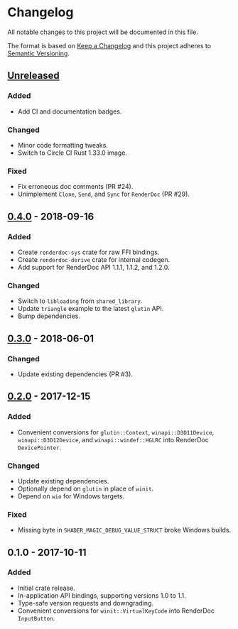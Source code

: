 # Changelog

All notable changes to this project will be documented in this file.

The format is based on [Keep a Changelog](http://keepachangelog.com/en/1.0.0/)
and this project adheres to [Semantic Versioning](http://semver.org/spec/v2.0.0.html).

## [Unreleased]
### Added
* Add CI and documentation badges.

### Changed
* Minor code formatting tweaks.
* Switch to Circle CI Rust 1.33.0 image.

### Fixed
* Fix erroneous doc comments (PR #24).
* Unimplement `Clone`, `Send`, and `Sync` for `RenderDoc` (PR #29).

## [0.4.0] - 2018-09-16
### Added
* Create `renderdoc-sys` crate for raw FFI bindings.
* Create `renderdoc-derive` crate for internal codegen.
* Add support for RenderDoc API 1.1.1, 1.1.2, and 1.2.0.

### Changed
* Switch to `libloading` from `shared_library`.
* Update `triangle` example to the latest `glutin` API.
* Bump dependencies.

## [0.3.0] - 2018-06-01
### Changed
* Update existing dependencies (PR #3).

## [0.2.0] - 2017-12-15
### Added
* Convenient conversions for `glutin::Context`, `winapi::D3D11Device`,
  `winapi::D3D12Device`, and `winapi::windef::HGLRC` into RenderDoc
  `DevicePointer`.

### Changed
* Update existing dependencies.
* Optionally depend on `glutin` in place of `winit`.
* Depend on `wio` for Windows targets.

### Fixed
* Missing byte in `SHADER_MAGIC_DEBUG_VALUE_STRUCT` broke Windows builds.

## 0.1.0 - 2017-10-11
### Added
* Initial crate release.
* In-application API bindings, supporting versions 1.0 to 1.1.
* Type-safe version requests and downgrading.
* Convenient conversions for `winit::VirtualKeyCode` into RenderDoc `InputButton`.

[Unreleased]: https://github.com/ebkalderon/renderdoc-rs/compare/v0.4.0...HEAD
[0.4.0]: https://github.com/ebkalderon/renderdoc-rs/compare/v0.3.0...v0.4.0
[0.3.0]: https://github.com/ebkalderon/renderdoc-rs/compare/v0.2.0...v0.3.0
[0.2.0]: https://github.com/ebkalderon/renderdoc-rs/compare/v0.1.0...v0.2.0
